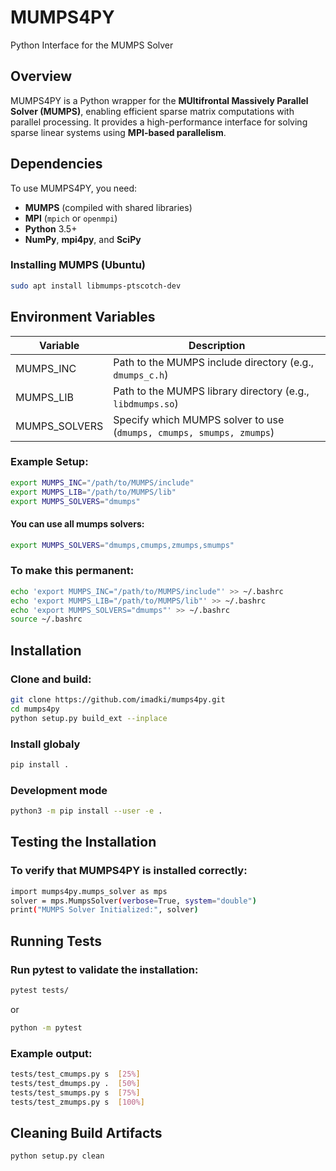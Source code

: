 
# MUMPS4PY  
Python Interface for the MUMPS Solver  

## Overview  
MUMPS4PY is a Python wrapper for the **MUltifrontal Massively Parallel Solver (MUMPS)**, enabling efficient sparse matrix computations with parallel processing. It provides a high-performance interface for solving sparse linear systems using **MPI-based parallelism**.  

## Dependencies  
To use MUMPS4PY, you need:  
- **MUMPS** (compiled with shared libraries)  
- **MPI** (`mpich` or `openmpi`)  
- **Python** 3.5+  
- **NumPy**, **mpi4py**, and **SciPy**  

### Installing MUMPS (Ubuntu)  
```bash
sudo apt install libmumps-ptscotch-dev
```

## Environment Variables

| Variable       | Description | 
|----------------|------------------------------------------------------------------------|
| MUMPS_INC      | Path to the MUMPS include directory (e.g., ``dmumps_c.h``)             |
| MUMPS_LIB      |  Path to the MUMPS library directory (e.g., ``libdmumps.so``)          |   
| MUMPS_SOLVERS  | Specify which MUMPS solver to use (``dmumps, cmumps, smumps, zmumps``) | 

### Example Setup:

```bash
export MUMPS_INC="/path/to/MUMPS/include"
export MUMPS_LIB="/path/to/MUMPS/lib"
export MUMPS_SOLVERS="dmumps"
```

#### You can use all mumps solvers:

```bash
export MUMPS_SOLVERS="dmumps,cmumps,zmumps,smumps"
```

### To make this permanent:

```bash
echo 'export MUMPS_INC="/path/to/MUMPS/include"' >> ~/.bashrc
echo 'export MUMPS_LIB="/path/to/MUMPS/lib"' >> ~/.bashrc
echo 'export MUMPS_SOLVERS="dmumps"' >> ~/.bashrc
source ~/.bashrc
```
## Installation

### Clone and build:

```bash
git clone https://github.com/imadki/mumps4py.git
cd mumps4py
python setup.py build_ext --inplace

```
### Install globaly

```bash
pip install .
```

### Development mode
```bash
python3 -m pip install --user -e .
```

## Testing the Installation

### To verify that MUMPS4PY is installed correctly:

```bash
import mumps4py.mumps_solver as mps
solver = mps.MumpsSolver(verbose=True, system="double")
print("MUMPS Solver Initialized:", solver)
```

## Running Tests

### Run pytest to validate the installation:

```bash
pytest tests/
```
or
```bash
python -m pytest
```

### Example output:

```bash
tests/test_cmumps.py s  [25%]
tests/test_dmumps.py .  [50%]
tests/test_smumps.py s  [75%]
tests/test_zmumps.py s  [100%]
```

## Cleaning Build Artifacts

```bash
python setup.py clean
```
